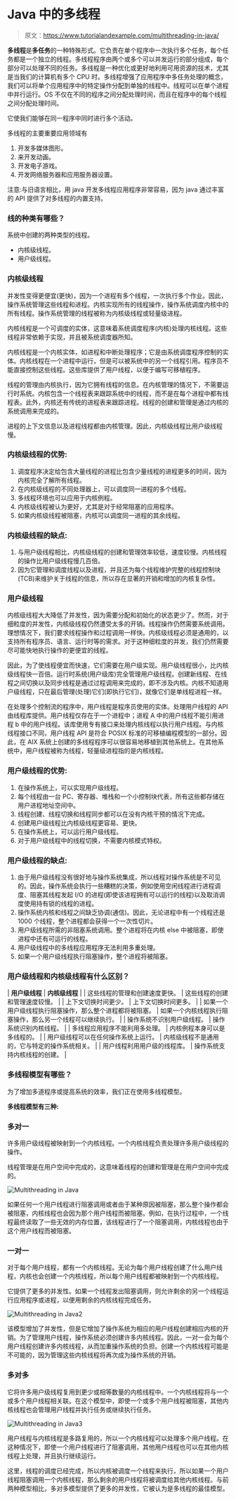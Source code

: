 # Java 中的多线程

> 原文：<https://www.tutorialandexample.com/multithreading-in-java/>

**多线程**是**多任务**的一种特殊形式。它负责在单个程序中一次执行多个任务，每个任务都是一个独立的线程。多线程程序由两个或多个可以并发运行的部分组成，每个部分可以处理不同的任务。多线程是一种优化或更好地利用可用资源的技术，尤其是当我们的计算机有多个 CPU 时。多线程增强了应用程序中多任务处理的概念，我们可以将单个应用程序中的特定操作分配到单独的线程中。线程可以在单个进程中并行运行。OS 不仅在不同的程序之间分配处理时间，而且在程序中的每个线程之间分配处理时间。

它使我们能够在同一程序中同时进行多个活动。

多线程的主要重要应用领域有

1.  开发多媒体图形。
2.  来开发动画。
3.  开发电子游戏。
4.  开发网络服务器和应用服务器设置。

注意:与旧语言相比，用 java 开发多线程应用程序非常容易，因为 java 通过丰富的 API 提供了对多线程的内置支持。

### 线的种类有哪些？

系统中创建的两种类型的线程。

*   内核级线程。
*   用户级线程。

### 内核级线程

并发性变得更便宜(更快)，因为一个进程有多个线程，一次执行多个作业。因此，操作系统管理这些线程和进程。内核实现所有的线程操作，操作系统调度内核中的所有线程。操作系统管理的线程被称为内核级线程或轻量级进程。

内核线程是一个可调度的实体，这意味着系统调度程序(内核)处理内核线程。这些线程非常依赖于实现，并且被系统调度器所知。

内核线程是一个内核实体，如进程和中断处理程序；它是由系统调度程序控制的实体。内核线程在一个进程中运行，但是可以被系统中的另一个线程引用。程序员不能直接控制这些线程。这些库提供了用户线程，以便于编写可移植程序。

线程的管理由内核执行，因为它拥有线程的信息。在内核管理的情况下，不需要运行时系统。内核包含一个线程表来跟踪系统中的线程，而不是在每个进程中都有线程表。此外，内核还有传统的进程表来跟踪进程。线程的创建和管理是通过内核的系统调用来完成的。

进程的上下文信息以及进程线程都由内核管理。因此，内核级线程比用户级线程慢。

### 内核级线程的优势:

1.  调度程序决定给包含大量线程的进程比包含少量线程的进程更多的时间，因为内核完全了解所有线程。
2.  在内核级线程的不同处理器上，可以调度同一进程的多个线程。
3.  多线程环境也可以应用于内核例程。
4.  内核级线程被认为更好，尤其是对于经常阻塞的应用程序。
5.  如果内核级线程被阻塞，内核可以调度同一进程的其余线程。

### 内核级线程的缺点:

1.  与用户级线程相比，内核级线程的创建和管理效率较低，速度较慢。内核线程的操作比用户级线程慢几百倍。
2.  因为它管理和调度线程以及进程，并且还为每个线程维护完整的线程控制块(TCB)来维护关于线程的信息，所以存在显著的开销和增加的内核复杂性。

### 用户级线程

内核级线程大大降低了并发性，因为需要分配和初始化的状态更少了。然而，对于细粒度的并发性，内核级线程仍然遭受太多的开销。线程操作仍然需要系统调用。理想情况下，我们要求线程操作和过程调用一样快。内核级线程必须是通用的，以支持所有程序员、语言、运行时等的需求。对于这种细粒度的并发，我们仍然需要尽可能快地执行操作的更便宜的线程。

因此，为了使线程便宜而快速，它们需要在用户级实现。用户级线程很小，比内核级线程快一百倍。运行时系统(用户级库)完全管理用户级线程。创建新线程、在线程之间切换以及同步线程是通过过程调用来完成的，即不涉及内核。内核不知道用户级线程，只在最后管理(处理)它们(即执行它们)，就像它们是单线程进程一样。

在处理多个控制流的程序中，用户线程是程序员使用的实体。处理用户线程的 API 由线程库提供。用户线程仅存在于一个进程中；进程 A 中的用户线程不能引用进程 b 中的用户线程。该库使用专有接口来处理内核线程以执行用户线程。与内核线程接口不同，用户线程 API 是符合 POSIX 标准的可移植编程模型的一部分。因此，在 AIX 系统上创建的多线程程序可以很容易地移植到其他系统上。在其他系统中，用户线程被称为线程，轻量级进程指的是内核线程。

### 用户级线程的优势:

1.  在操作系统上，可以实现用户级线程。
2.  每个线程由一台 PC、寄存器、堆栈和一个小控制块代表，所有这些都存储在用户进程地址空间中。
3.  线程创建、线程切换和线程同步都可以在没有内核干预的情况下完成。
4.  创建用户级线程比内核级线程更容易、更快。
5.  在操作系统上，可以运行用户级线程。
6.  对于用户级线程中的线程切换，不需要内核模式特权。

### 用户级线程的缺点:

1.  由于用户级线程没有很好地与操作系统集成，所以线程对操作系统是不可见的。因此，操作系统会执行一些糟糕的决策，例如使用空闲线程进行进程调度、阻塞其线程发起 I/O 的进程(即使该进程拥有可以运行的线程)以及取消调度使用持有锁的线程的进程。
2.  操作系统内核和线程之间缺乏协调(通信)。因此，无论进程中有一个线程还是 1000 个线程，整个进程都会获得一个一次性切片。
3.  用户级线程所需的非阻塞系统调用。整个进程将在内核 else 中被阻塞，即使进程中还有可运行的线程。
4.  用户级线程中的多线程应用程序无法利用多重处理。
5.  如果一个用户级线程执行阻塞操作，整个进程将被阻塞。

### 用户级线程和内核级线程有什么区别？

| **用户级线程** | **内核级线程** |
| 这些线程的管理和创建速度更快。 | 这些线程的创建和管理速度较慢。 |
| 上下文切换时间更少。 | 上下文切换时间更多。 |
| 如果一个用户级线程执行阻塞操作，那么整个进程都将被阻塞。 | 如果一个内核线程执行阻塞操作，那么另一个线程可以继续执行。 |
| 操作系统不识别用户级线程。 | 操作系统识别内核线程。 |
| 多线程应用程序不能利用多处理。 | 内核例程本身可以是多线程的。 |
| 用户级线程可以在任何操作系统上运行。 | 内核级线程不是通用的，它与特定的操作系统相关。 |
| 用户线程利用用户级的线程库。 | 操作系统支持内核线程的创建。 |

### 多线程模型有哪些？

为了增加多道程序或提高系统的效率，我们正在使用多线程模型。

**多线程模型有三种:**

### 多对一

许多用户级线程被映射到一个内核线程。一个内核线程负责处理许多用户级线程的操作。

线程管理是在用户空间中完成的，这意味着线程的创建和管理是在用户空间中完成的。

![Multithreading in Java](img/522e30643c82a239029bf3df6533ea9a.png)

如果任何一个用户线程进行阻塞调用或者由于某种原因被阻塞，那么整个操作都会被阻塞，内核线程也会因为那个用户线程而被阻塞。例如，在执行过程中，一个线程最终读取了一些无效的内存位置，该线程进行了一个阻塞调用，内核线程也由于这个用户线程而被阻塞。

### 一对一

对于每个用户线程，都有一个内核线程。无论为每个用户线程创建了什么用户线程，内核也会创建一个内核线程，所以每个用户线程都被映射到一个内核线程。

它提供了更多的并发性。如果一个线程发出阻塞调用，则允许剩余的另一个线程运行应用程序或进程，以便用剩余的内核线程完成任务。

![Multithreading in Java2](img/fc941426375b1c3c770184d1f129e221.png)

该模型增加了并发性，但是它增加了操作系统为相应的用户线程创建相应内核的开销。为了管理用户线程，操作系统必须创建许多内核线程。因此，一对一会为每个用户线程创建许多内核线程，从而加重操作系统的负担。创建一个内核线程可能是不可能的，因为管理这些内核线程将再次成为操作系统的开销。

### 多对多

它将许多用户级线程复用到更少或相等数量的内核线程中。一个内核线程将与一个或多个用户线程相关联。在这个模型中，即使一个或多个用户线程被阻塞，其他内核线程也会管理用户线程并执行任务或继续执行任务。

![Multithreading in Java3](img/f2ccb153a06621170f2462a74e6a77ed.png)

用户线程与内核线程是多路复用的，所以一个内核线程可以处理多个用户线程。在这种情况下，即使一个用户线程进行了阻塞调用，其他用户线程也可以在其他内核线程上处理，并且执行继续运行。

这里，线程的调度已经完成，所以内核被调度一个线程来执行，所以如果一个用户线程阻塞调用一个内核线程，那么剩余的用户线程将被调度给其他内核线程。与前两种模型相比，多对多模型提供了更多的并发性，它被认为是多线程的最佳模型。
